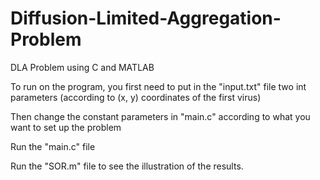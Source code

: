 # Diffusion-Limited-Aggregation-Problem
DLA Problem using C and MATLAB

To run on the program, you first need to put in the "input.txt" file two int parameters (according to (x, y) coordinates of the first virus)

Then change the constant parameters in "main.c" according to what you want to set up the problem

Run the "main.c" file 

Run the "SOR.m" file to see the illustration of the results. 

